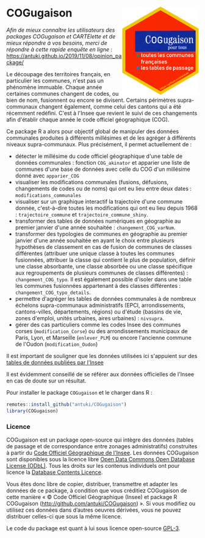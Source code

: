 # COGugaison <img src="man/figures/logo.png" width=200 align="right" />

*Afin de mieux connaître les utilisateurs des packages COGugaison et CARTElette et de mieux répondre à vos besoins, merci de répondre à cette rapide enquête en ligne* : https://antuki.github.io/2019/11/08/opinion_package/

Le découpage des territoires français, en particulier les communes, n'est pas un phénomène immuable. Chaque année certaines communes changent de codes, ou bien de nom, fusionnent ou encore se divisent. Certains périmètres supra-communaux changent également, comme celui des cantons qui a été récemment redéfini. C'est à l'Insee que revient le suivi de ces changements afin d'établir chaque année le code officiel géographique (COG).

Ce package R a alors pour objectif global de manipuler des données communales produites à différents millésimes et de les agréger à différents niveaux supra-communaux. Plus précisément, il permet actuellement de : 

- détecter le millésime du code officiel géographique d'une table de données communales : fonction `COG_akinator` et apparier une liste de communes d'une base de données avec celle du COG d'un millésime donné avec `apparier_COG`
- visualiser les modifications communales (fusions, défusions, changements de codes ou de noms) qui ont eu lieu entre deux dates : `modifications_communales`  
- visualiser sur un graphique interactif la trajectoire d'une commune donnée, c'est-à-dire toutes les modifications qui ont eu lieu depuis 1968 : `trajectoire_commune` et `trajectoire_commune_shiny`.
- transformer des tables de données numériques en géographie au premier janvier d'une année souhaitée : `changement_COG_varNum`. 
- transformer des typologies de communes en géographie au premier janvier d'une année souhaitée en ayant le choix entre plusieurs hypothèses de classement en cas de fusion de communes de classes différentes (attribuer une unique classe à toutes les communes fusionnées, attribuer la classe qui contient le plus de population, définir une classe absorbante, une classe absorbée ou une classe spécifique aux regroupements de plusieurs communes de classes différentes) : `changement_COG_typo`. Il est également possible d'isoler dans une table les communes fusionnées appartenant à des classes différentes : `changement_COG_typo_details`.
- permettre d'agréger les tables de données communales à de nombreux échelons supra-communaux administratifs (EPCI, arrondissements, cantons-villes, départements, régions) ou d'étude (bassins de vie, zones d'emploi, unités urbaines, aires urbaines) : `nivsupra`. 
- gérer des cas particuliers comme les codes Insee des communes corses (`modification_Corse`) ou des arrondissements municipaux de Paris, Lyon, et Marseille (`enlever_PLM`) ou encore l'ancienne commune de l'Oudon (`modification_Oudon`)

Il est important de souligner que les données utilisées ici s'appuient sur des [tables de données publiées par l'Insee](https://www.insee.fr/fr/information/2560452)

Il est évidemment conseillé de se référer aux données officielles de l'Insee en cas de doute sur un résultat.  

Pour installer le package `COGugaison` et le charger dans R :
 
```r
remotes::install_github("antuki/COGugaison")
library(COGugaison)
```

### Licence

COGugaison est un package open-source qui intègre des données (tables de passage et de correspondance entre zonages administratifs) construites à partir du [Code Officiel Géographique de l'Insee](https://www.insee.fr/fr/information/2560452). Les données COGugaison sont disponibles sous la licence libre [Open Data Commons Open Database License (ODbL)](http://opendatacommons.org/licenses/odbl/1.0/). Tous les droits sur les contenus individuels ont pour licence la [Database Contents Licence](http://opendatacommons.org/licenses/dbcl/1.0/).

Vous êtes donc libre de copier, distribuer, transmettre et adapter les données de ce package, à condition que vous créditiez COGugaison de cette manière « © Code Officiel Géographique (Insee) et package R COGugaison (http://github.com/antuki/COGugaison) ». Si vous modifiez ou utilisez ces données dans d’autres oeuvres dérivées, vous ne pouvez distribuer celles-ci que sous la même licence. 

Le code du package est quant à lui sous licence open-source [GPL-3](LICENSE). 
